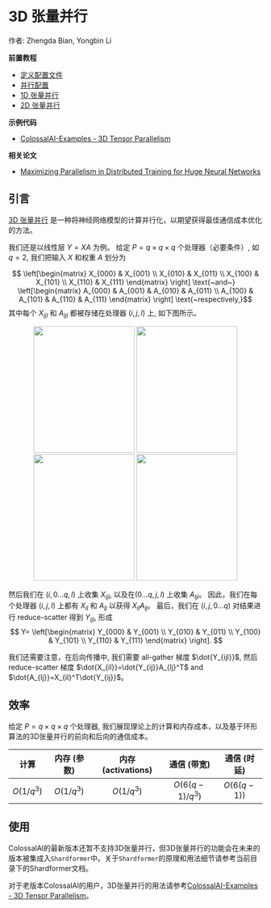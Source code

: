 # 3D 张量并行

作者: Zhengda Bian, Yongbin Li

**前置教程**
- [定义配置文件](../basics/define_your_config.md)
- [并行配置](../basics/configure_parallelization.md)
- [1D 张量并行](./1D_tensor_parallel.md)
- [2D 张量并行](./2D_tensor_parallel.md)

**示例代码**
- [ColossalAI-Examples - 3D Tensor Parallelism](https://github.com/hpcaitech/ColossalAI-Examples/blob/main/features/tensor_parallel/README.md)

**相关论文**
- [Maximizing Parallelism in Distributed Training for Huge Neural Networks](https://arxiv.org/pdf/2105.14450.pdf)

## 引言

[3D 张量并行](https://arxiv.org/pdf/2105.14450.pdf) 是一种将神经网络模型的计算并行化，以期望获得最佳通信成本优化的方法。

我们还是以线性层 $Y = XA$ 为例。
给定 $P=q \times q \times q$ 个处理器（必要条件）, 如 $q=2$, 我们把输入 $X$ 和权重 $A$ 划分为

$$
\left[\begin{matrix}
            X_{000} & X_{001} \\
            X_{010} & X_{011} \\
            X_{100} & X_{101} \\
            X_{110} & X_{111} \end{matrix}
\right]
\text{~and~}
\left[\begin{matrix}
            A_{000} & A_{001} & A_{010} & A_{011} \\
            A_{100} & A_{101} & A_{110} & A_{111} \end{matrix}
\right]
\text{~respectively,}$$
其中每个 $X_{ijl}$ 和 $A_{lji}$ 都被存储在处理器 $(i,j,l)$ 上, 如下图所示。

<center>
<img src="https://s2.loli.net/2022/02/17/JevO6SED5z4PFdp.png" width = "200" height = "250" />
<img src="https://s2.loli.net/2022/02/17/qvtwjdfNXMAb4nF.png" width = "200" height = "250" />
<img src="https://s2.loli.net/2022/02/17/WFzm2N4IwKf1jXZ.png" width = "200" height = "250" />
<img src="https://s2.loli.net/2022/02/17/r2dZQ4hKxwTuIv6.png" width = "200" height = "250" />
</center>

然后我们在 $(i, 0...q,l)$ 上收集 $X_{ijl}$, 以及在$(0...q, j, l)$ 上收集 $A_{lji}$。
因此，我们在每个处理器 $(i,j,l)$ 上都有 $X_{il}$ 和 $A_{lj}$ 以获得 $X_{il}A_{lj}$。
最后，我们在 $(i, j, 0...q)$ 对结果进行 reduce-scatter 得到 $Y_{ijl}$, 形成
$$
Y=
\left[\begin{matrix}
            Y_{000} & Y_{001} \\
            Y_{010} & Y_{011} \\
            Y_{100} & Y_{101} \\
            Y_{110} & Y_{111} \end{matrix}
\right].
$$

我们还需要注意，在后向传播中, 我们需要 all-gather 梯度 $\dot{Y_{ijl}}$, 然后 reduce-scatter 梯度 $\dot{X_{il}}=\dot{Y_{ij}}A_{lj}^T$ and $\dot{A_{lj}}=X_{il}^T\dot{Y_{ij}}$。

## 效率
给定 $P=q \times q \times q$ 个处理器, 我们展现理论上的计算和内存成本，以及基于环形算法的3D张量并行的前向和后向的通信成本。

| 计算 | 内存 (参数) | 内存 (activations) | 通信 (带宽) | 通信 (时延) |
| :-:         | :-:              | :-:                  | :-:                       | :-:                     |
| $O(1/q^3)$  | $O(1/q^3)$       | $O(1/q^3)$           | $O(6(q-1)/q^3)$           | $O(6(q-1))$             |

## 使用

ColossalAI的最新版本还暂不支持3D张量并行，但3D张量并行的功能会在未来的版本被集成入`Shardformer`中。关于`Shardformer`的原理和用法细节请参考当前目录下的Shardformer文档。

对于老版本ColossalAI的用户，3D张量并行的用法请参考[ColossalAI-Examples - 3D Tensor Parallelism](https://github.com/hpcaitech/ColossalAI-Examples/blob/main/features/tensor_parallel/README.md)。

<!-- doc-test-command: echo  -->

